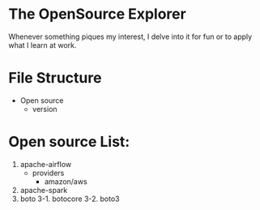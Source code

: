 # The OpenSource Explorer
Whenever something piques my interest, I delve into it for fun or to apply what I learn at work.

# File Structure
- Open source
    - version

# Open source List:
1. apache-airflow
    - providers
        - amazon/aws
2. apache-spark
3. boto
    3-1. botocore
    3-2. boto3
